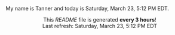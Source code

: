 My name is Tanner and today is Saturday, March 23, 5:12 PM EDT.

<p align="center">This <i>README</i> file is generated <b>every 3 hours</b>!</br>Last refresh: Saturday, March 23, 5:12 PM EDT<br /></p>
